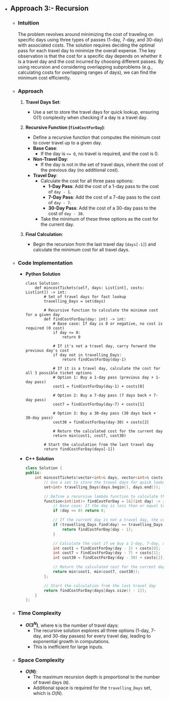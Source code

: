 - ## Approach 3:- Recursion

    - ### Intuition  
        The problem revolves around minimizing the cost of traveling on specific days using three types of passes (1-day, 7-day, and 30-day) with associated costs. The solution requires deciding the optimal pass for each travel day to minimize the overall expense. The key observation is that the cost for a specific day depends on whether it is a travel day and the cost incurred by choosing different passes. By using recursion and considering overlapping subproblems (e.g., calculating costs for overlapping ranges of days), we can find the minimum cost efficiently.

    - ### Approach  
        1. **Travel Days Set**:  
            - Use a set to store the travel days for quick lookup, ensuring O(1) complexity when checking if a day is a travel day.

        2. **Recursive Function (`findCostForDay`)**:  
            - Define a recursive function that computes the minimum cost to cover travel up to a given day.  
            - **Base Case**:  
                - If the day is `<= 0`, no travel is required, and the cost is 0.  
            - **Non-Travel Day**:  
                - If the day is not in the set of travel days, inherit the cost of the previous day (no additional cost).  
            - **Travel Day**:  
                - Calculate the cost for all three pass options:
                    - **1-Day Pass**: Add the cost of a 1-day pass to the cost of `day - 1`.  
                    - **7-Day Pass**: Add the cost of a 7-day pass to the cost of `day - 7`.  
                    - **30-Day Pass**: Add the cost of a 30-day pass to the cost of `day - 30`.  
                - Take the minimum of these three options as the cost for the current day.

        3. **Final Calculation**:  
            - Begin the recursion from the last travel day (`days[-1]`) and calculate the minimum cost for all travel days.

    - ### Code Implementation
        - **Python Solution**
            ```python3 []
            class Solution:
                def mincostTickets(self, days: List[int], costs: List[int]) -> int:
                    # Set of travel days for fast lookup
                    travelling_Days = set(days)
                    
                    # Recursive function to calculate the minimum cost for a given day
                    def findCostForDay(day: int) -> int:
                        # Base case: If day is 0 or negative, no cost is required (0 cost)
                        if day <= 0: 
                            return 0
                        
                        # If it's not a travel day, carry forward the previous day's cost
                        if day not in travelling_Days: 
                            return findCostForDay(day-1)
                        
                        # If it is a travel day, calculate the cost for all 3 possible ticket options
                        # Option 1: Buy a 1-day pass (previous day + 1-day pass)
                        cost1 = findCostForDay(day-1) + costs[0]
                        
                        # Option 2: Buy a 7-day pass (7 days back + 7-day pass)
                        cost7 = findCostForDay(day-7) + costs[1]
                        
                        # Option 3: Buy a 30-day pass (30 days back + 30-day pass)
                        cost30 = findCostForDay(day-30) + costs[2]

                        # Return the calculated cost for the current day
                        return min(cost1, cost7, cost30)
                                
                    # Start the calculation from the last travel day
                    return findCostForDay(days[-1])
            ```
        - **C++ Solution**
            ```cpp []
            class Solution {
            public:
                int mincostTickets(vector<int>& days, vector<int>& costs) {
                    // Use a set to store the travel days for quick lookup
                    set<int> travelling_Days(days.begin(), days.end());

                    // Define a recursive lambda function to calculate the minimum cost for a given day
                    function<int(int)> findCostForDay = [&](int day) -> int {
                        // Base case: If the day is less than or equal to 0, no cost is needed
                        if (day <= 0) return 0;

                        // If the current day is not a travel day, the cost is the same as the previous day
                        if (travelling_Days.find(day) == travelling_Days.end()) {
                            return findCostForDay(day - 1);
                        }

                        // Calculate the cost if we buy a 1-day, 7-day, or 30-day pass
                        int cost1 = findCostForDay(day - 1) + costs[0];     // Cost with a 1-day pass
                        int cost7 = findCostForDay(day - 7) + costs[1];     // Cost with a 7-day pass
                        int cost30 = findCostForDay(day - 30) + costs[2];   // Cost with a 30-day pass

                        // Return the calculated cost for the current day
                        return min(cost1, min(cost7, cost30));
                    };

                    // Start the calculation from the last travel day
                    return findCostForDay(days[days.size() - 1]);
                }
            };
            ```

    - ### Time Complexity  
        - **$O(3^N)$**, where `N` is the number of travel days:  
            - The recursive solution explores all three options (1-day, 7-day, and 30-day passes) for every travel day, leading to exponential growth in computations.  
            - This is inefficient for large inputs.  

    - ### Space Complexity  
        - **$O(N)$**:  
            - The maximum recursion depth is proportional to the number of travel days (`N`).  
            - Additional space is required for the `travelling_Days` set, which is $O(N)$.  